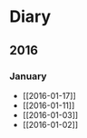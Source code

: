 # Diary

## 2016

### January
  * [[2016-01-17]]
  * [[2016-01-11]]
  * [[2016-01-03]]
  * [[2016-01-02]]
